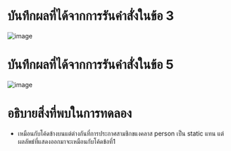 # บันทึกผลที่ได้จากการรันคำสั่งในข้อ 3
![image](https://github.com/65030121natthamon/03376836-OOP-2566-Lab-06/assets/144195611/c1e915f2-e5fd-48f4-bbf3-26a0692d65fc)

# บันทึกผลที่ได้จากการรันคำสั่งในข้อ 5
![image](https://github.com/65030121natthamon/03376836-OOP-2566-Lab-06/assets/144195611/c4ef8711-c247-4ed8-9ba1-5c080dab7602)


# อธิบายสิ่งที่พบในการทดลอง
- เหมือนกับโค้ดข้างบนแต่ต่างกันที่การประกาศสามชิกขแงคลาส person เป็น static แทน แต่ผลลัพธ์ที่แสดงออกมาจะเหมือนกับโค้ดข้อที่1
